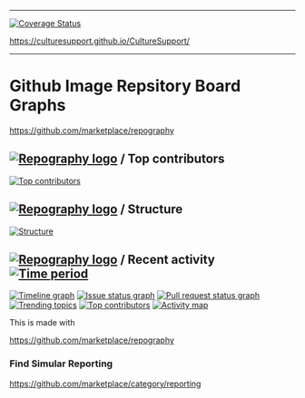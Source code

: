 

----------


[![Coverage Status](https://coveralls.io/repos/github/Culturesupport/CultureSupport/badge.svg?branch=main)](https://coveralls.io/github/Culturesupport/CultureSupport?branch=main)
                    
                    



https://culturesupport.github.io/CultureSupport/






------------------

# Github Image Repsitory Board Graphs 

https://github.com/marketplace/repography

## [![Repography logo](https://images.repography.com/logo.svg)](https://repography.com) / Top contributors
[![Top contributors](https://images.repography.com/35219084/Culturesupport/CultureSupport/top-contributors/i-ugrEMvaOdwWAKhEXLZm1uYj1S5IWJV6OO9BjoJCAU/_MgOsZtTzU1bDoPMElzBkA4u2VOjGylVu9fQltDXluo_table.svg)](https://github.com/Culturesupport/CultureSupport/graphs/contributors)








## [![Repography logo](https://images.repography.com/logo.svg)](https://repography.com) / Structure
[![Structure](https://images.repography.com/35219084/Culturesupport/CultureSupport/structure/i-ugrEMvaOdwWAKhEXLZm1uYj1S5IWJV6OO9BjoJCAU/6PIyYCjCQufMQ25cE_C1IppnfQ1okln4owAcp6OOu38_table.svg)](https://github.com/Culturesupport/CultureSupport)





## [![Repography logo](https://images.repography.com/logo.svg)](https://repography.com) / Recent activity [![Time period](https://images.repography.com/35219084/Culturesupport/CultureSupport/recent-activity/i-ugrEMvaOdwWAKhEXLZm1uYj1S5IWJV6OO9BjoJCAU/_MgOsZtTzU1bDoPMElzBkA4u2VOjGylVu9fQltDXluo_badge.svg)](https://repography.com)
[![Timeline graph](https://images.repography.com/35219084/Culturesupport/CultureSupport/recent-activity/i-ugrEMvaOdwWAKhEXLZm1uYj1S5IWJV6OO9BjoJCAU/_MgOsZtTzU1bDoPMElzBkA4u2VOjGylVu9fQltDXluo_timeline.svg)](https://github.com/Culturesupport/CultureSupport/commits)
[![Issue status graph](https://images.repography.com/35219084/Culturesupport/CultureSupport/recent-activity/i-ugrEMvaOdwWAKhEXLZm1uYj1S5IWJV6OO9BjoJCAU/_MgOsZtTzU1bDoPMElzBkA4u2VOjGylVu9fQltDXluo_issues.svg)](https://github.com/Culturesupport/CultureSupport/issues)
[![Pull request status graph](https://images.repography.com/35219084/Culturesupport/CultureSupport/recent-activity/i-ugrEMvaOdwWAKhEXLZm1uYj1S5IWJV6OO9BjoJCAU/_MgOsZtTzU1bDoPMElzBkA4u2VOjGylVu9fQltDXluo_prs.svg)](https://github.com/Culturesupport/CultureSupport/pulls)
[![Trending topics](https://images.repography.com/35219084/Culturesupport/CultureSupport/recent-activity/i-ugrEMvaOdwWAKhEXLZm1uYj1S5IWJV6OO9BjoJCAU/_MgOsZtTzU1bDoPMElzBkA4u2VOjGylVu9fQltDXluo_words.svg)](https://github.com/Culturesupport/CultureSupport/commits)
[![Top contributors](https://images.repography.com/35219084/Culturesupport/CultureSupport/recent-activity/i-ugrEMvaOdwWAKhEXLZm1uYj1S5IWJV6OO9BjoJCAU/_MgOsZtTzU1bDoPMElzBkA4u2VOjGylVu9fQltDXluo_users.svg)](https://github.com/Culturesupport/CultureSupport/graphs/contributors)
[![Activity map](https://images.repography.com/35219084/Culturesupport/CultureSupport/recent-activity/i-ugrEMvaOdwWAKhEXLZm1uYj1S5IWJV6OO9BjoJCAU/_MgOsZtTzU1bDoPMElzBkA4u2VOjGylVu9fQltDXluo_map.svg)](https://github.com/Culturesupport/CultureSupport/commits)


This is made with 

https://github.com/marketplace/repography





### Find Simular Reporting 

https://github.com/marketplace/category/reporting

